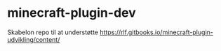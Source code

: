 # minecraft-plugin-dev
Skabelon repo til at understøtte https://rlf.gitbooks.io/minecraft-plugin-udvikling/content/
